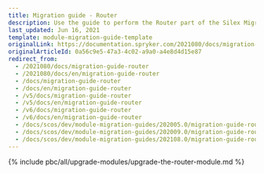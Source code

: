 ```yaml
---
title: Migration guide - Router
description: Use the guide to perform the Router part of the Silex Migration Effort.
last_updated: Jun 16, 2021
template: module-migration-guide-template
originalLink: https://documentation.spryker.com/2021080/docs/migration-guide-router
originalArticleId: 0a56c9e5-47a3-4c02-a9a0-a4e8d4d15e87
redirect_from:
  - /2021080/docs/migration-guide-router
  - /2021080/docs/en/migration-guide-router
  - /docs/migration-guide-router
  - /docs/en/migration-guide-router
  - /v5/docs/migration-guide-router
  - /v5/docs/en/migration-guide-router
  - /v6/docs/migration-guide-router
  - /v6/docs/en/migration-guide-router
  - /docs/scos/dev/module-migration-guides/202005.0/migration-guide-router.html
  - /docs/scos/dev/module-migration-guides/202009.0/migration-guide-router.html
  - /docs/scos/dev/module-migration-guides/202108.0/migration-guide-router.html
---
```


{% include pbc/all/upgrade-modules/upgrade-the-router-module.md %} <!-- To edit, see /_includes/pbc/all/upgrade-modules/upgrade-the-router-module.md -->

